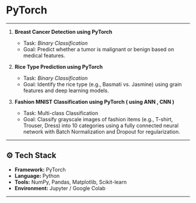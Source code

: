 # PyTorch
---

1. **Breast Cancer Detection using PyTorch**  
   - Task: *Binary Classification*  
   - Goal: Predict whether a tumor is malignant or benign based on medical features.  

2. **Rice Type Prediction using PyTorch**  
   - Task: *Binary Classification*  
   - Goal: Identify the rice type (e.g., Basmati vs. Jasmine) using grain features and deep learning models.  

3. **Fashion MNIST Classification using PyTorch ( using ANN , CNN )**
   - Task: Multi-class Classification
   - Goal: Classify grayscale images of fashion items (e.g., T-shirt, Trouser, Dress) into 10 categories using a fully connected neural network with Batch Normalization and Dropout for regularization.
     
---

## ⚙️ Tech Stack
- **Framework:** PyTorch  
- **Language:** Python  
- **Tools:** NumPy, Pandas, Matplotlib, Scikit-learn  
- **Environment:** Jupyter / Google Colab

---

